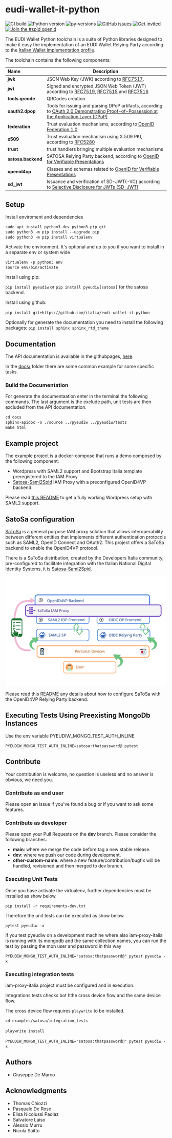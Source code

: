 # eudi-wallet-it-python

![CI build](https://github.com/italia/eudi-wallet-it-python/workflows/pyeudiw/badge.svg)
![Python version](https://img.shields.io/badge/license-Apache%202-blue.svg)
![py-versions](https://img.shields.io/badge/python-3.10-blue.svg)
[![GitHub issues](https://img.shields.io/github/issues/italia/eudi-wallet-it-python.svg)](https://github.com/italia/eudi-wallet-it-python/issues)
[![Get invited](https://slack.developers.italia.it/badge.svg)](https://slack.developers.italia.it/)
[![Join the #spid openid](https://img.shields.io/badge/Slack%20channel-%23spid%20openid-blue.svg)](https://developersitalia.slack.com/archives/C7E85ED1N/)

The EUDI Wallet Python toolchain is a suite of Python libraries designed to
make it easy the implementation of an EUDI Wallet Relying Party according 
to the [Italian Wallet implementation profile](https://italia.github.io/eid-wallet-it-docs/versione-corrente/en/).

The toolchain contains the following components:

| Name | Description |
| :--- | --- |
| __jwk__ | JSON Web Key (JWK) according to [RFC7517](https://datatracker.ietf.org/doc/html/rfc7517). | 
| __jwt__ | Signed and encrypted JSON Web Token (JWT) according to [RFC7519](https://datatracker.ietf.org/doc/html/rfc7519), [RFC7515](https://datatracker.ietf.org/doc/html/rfc7515) and [RFC7516](https://datatracker.ietf.org/doc/html/rfc7516) | 
| __tools.qrcode__ | QRCodes creation | 
| __oauth2.dpop__ | Tools for issuing and parsing DPoP artifacts, according to [OAuth 2.0 Demonstrating Proof-of-Possession at the Application Layer (DPoP)](https://datatracker.ietf.org/doc/html/draft-ietf-oauth-dpop) |
| __federation__ | Trust evaluation mechanisms, according to [OpenID Federation 1.0](https://openid.net/specs/openid-connect-federation-1_0.html) |
| __x509__ | Trust evaluation mechanism using X.509 PKI, according to [RFC5280](https://datatracker.ietf.org/doc/html/rfc5280) |
| __trust__ | trust handlers bringing multiple evaluation mechanisms |
| __satosa.backend__ | SATOSA Relying Party backend, according to [OpenID for Verifiable Presentations](https://openid.bitbucket.io/connect/openid-4-verifiable-presentations-1_0.html) |
| __openid4vp__ | Classes and schemas related to [OpenID for Verifiable Presentations](https://openid.bitbucket.io/connect/openid-4-verifiable-presentations-1_0.html) |
| __sd_jwt__ | Issuance and verification of SD-JWT(-VC) according to [Selective Disclosure for JWTs (SD-JWT)](https://datatracker.ietf.org/doc/draft-ietf-oauth-selective-disclosure-jwt/) |


## Setup

Install enviroment and dependencies
````
sudo apt install python3-dev python3-pip git
sudo python3 -m pip install --upgrade pip
sudo python3 -m pip install virtualenv
````

Activate the environment. It's optional and up to you if you want to install 
in a separate env or system wide
````
virtualenv -p python3 env
source env/bin/activate
````

Install using pip:

`pip install pyeudiw` or `pip install pyeudiw[satosa]` for the satosa backend.

Install using github:

`pip install git+https://github.com/italia/eudi-wallet-it-python`

Optionally for generate the documentation you need to install the following packages:
`pip install sphinx sphinx_rtd_theme`


## Documentation

The API documentation is available in the githubpages, [here](https://italia.github.io/eudi-wallet-it-python/).

In the [docs/](docs) folder there are some common example for some specific tasks.


### Build the Documentation
For generate the documentaation enter in the terminal the following commands. 
The last argument is the exclude path, unit tests are then excluded from the API documentation.

````
cd docs
sphinx-apidoc -o ./source ../pyeudiw ../pyeudiw/tests
make html
````


## Example project

The example project is a docker-compose that runs a demo composed by the following component:

- Wordpress with SAML2 support and Bootstrap Italia template preregistered to the IAM Proxy.
- [Satosa-Saml2Spid](https://github.com/italia/Satosa-Saml2Spid) IAM Proxy with a preconfigured OpenID4VP backend.

Please read [this README](example/README.Wordpress.md) to get a fully working Wordpress setup with SAML2 support.


## SatoSa configuration

[SaToSa](https://github.com/IdentityPython/SATOSA) is a general purpose IAM 
proxy solution that allows interoperability between different entities that implements different
authentication protocols such as SAML2, OpenID Connect and OAuth2. This project offers a SaToSa
backend to enable the OpenID4VP protocol. 

There is a SaToSa distribution, created by the Developers Italia community, pre-configured to facilitate integration with the Italian National Digital Identity Systems,
it is [Satosa-Saml2Spid](https://github.com/italia/Satosa-Saml2Spid).

<img src="docs/gallery/iam-proxy.svg" width="512">

Please read this [README](README.SATOSA.md) any details about how to configure SaToSa with the OpenID4VP Relying Party backend.

## Executing Tests Using Preexisting MongoDb Instances

Use the env variable PYEUDIW_MONGO_TEST_AUTH_INLINE

````
PYEUDIW_MONGO_TEST_AUTH_INLINE=satosa:thatpassword@ pytest
````

## Contribute

Your contribution is welcome, no question is useless and no answer is obvious, we need you.


### Contribute as end user

Please open an issue if you've found a bug or if you want to ask some features.


### Contribute as developer

Please open your Pull Requests on the __dev__ branch. 
Please consider the following branches:

 - __main__: where we merge the code before tag a new stable release.
 - __dev__: where we push our code during development.
 - __other-custom-name__: where a new feature/contribution/bugfix will be handled, revisioned and then merged to dev branch.

### Executing Unit Tests

Once you have activate the virtualenv, further dependencies must be installed as show below.

````
pip install -r requirements-dev.txt

````

Therefore the unit tests can be executed as show below.

````
pytest pyeudiw -x
````

If you test pyeudiw on a development machine where also iam-proxy-italia is running with its mongodb and the same collection names,
you can run the test by passing the mon user and password in this way

````
PYEUDIW_MONGO_TEST_AUTH_INLINE="satosa:thatpassword@" pytest pyeudiw -x
````

### Executing integration tests

iam-proxy-italia project must be configured and in execution.

Integrations tests checks bot hthe cross device flow and the same device flow.

The cross device flow requires `playwrite` to be installed.

````
cd examples/satosa/integration_tests

playwrite install

PYEUDIW_MONGO_TEST_AUTH_INLINE="satosa:thatpassword@" pytest pyeudiw -x
````



## Authors

- Giuseppe De Marco

## Acknowledgments
- Thomas Chiozzi
- Pasquale De Rose
- Elisa Nicolussi Paolaz
- Salvatore Laiso
- Alessio Murru
- Nicola Saitto
